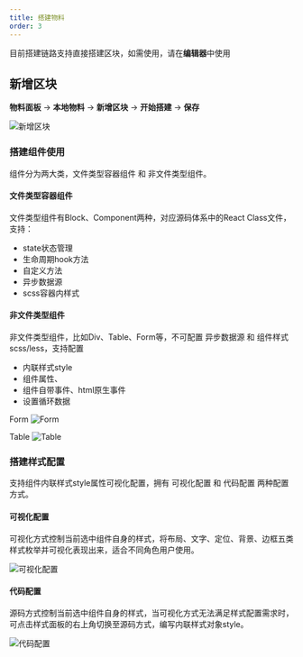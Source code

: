 ```yaml
---
title: 搭建物料
order: 3
---
```


目前搭建链路支持直接搭建区块，如需使用，请在**编辑器**中使用

## 新增区块

**物料面板** -> **本地物料** -> **新增区块** -> **开始搭建** -> **保存**

![新增区块](https://img.alicdn.com/tfs/TB11WtwteT2gK0jSZFvXXXnFXXa-640-400.gif)

### 搭建组件使用

组件分为两大类，文件类型容器组件 和 非文件类型组件。

#### 文件类型容器组件

文件类型组件有Block、Component两种，对应源码体系中的React Class文件，支持：

- state状态管理
- 生命周期hook方法
- 自定义方法
- 异步数据源
- scss容器内样式

#### 非文件类型组件

非文件类型组件，比如Div、Table、Form等，不可配置 异步数据源 和 组件样式scss/less，支持配置

- 内联样式style
- 组件属性、
- 组件自带事件、html原生事件
- 设置循环数据

Form
![Form](https://img.alicdn.com/tfs/TB12y4zthz1gK0jSZSgXXavwpXa-2412-1282.jpg)

Table
![Table](https://img.alicdn.com/tfs/TB1mjNDtbY1gK0jSZTEXXXDQVXa-2418-1278.jpg)

### 搭建样式配置

支持组件内联样式style属性可视化配置，拥有 可视化配置 和 代码配置 两种配置方式。

#### 可视化配置

可视化方式控制当前选中组件自身的样式，将布局、文字、定位、背景、边框五类样式枚举并可视化表现出来，适合不同角色用户使用。

![可视化配置](https://img.alicdn.com/tfs/TB1eN8ytXY7gK0jSZKzXXaikpXa-594-1378.png)

#### 代码配置

源码方式控制当前选中组件自身的样式，当可视化方式无法满足样式配置需求时，可点击样式面板的右上角切换至源码方式，编写内联样式对象style。

![代码配置](https://img.alicdn.com/tfs/TB14NXCti_1gK0jSZFqXXcpaXXa-1500-1817.png)


